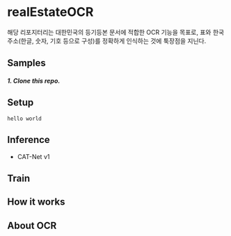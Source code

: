 # realEstateOCR
해당 리포지터리는 대한민국의 등기등본 문서에 적합한 OCR 기능을 목표로, 표와 한국 주소(한글, 숫자, 기호 등으로 구성)를 정확하게 인식하는 것에 툭장점을 지닌다.

## Samples
##### 1. Clone this repo.
## Setup
````
hello world
````
## Inference

* CAT-Net v1
## Train

## How it works

## About OCR
